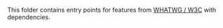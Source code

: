 
This folder contains entry points for features from [WHATWG / W3C](https://github.com/zloirock/core-js#web-standards) with dependencies.